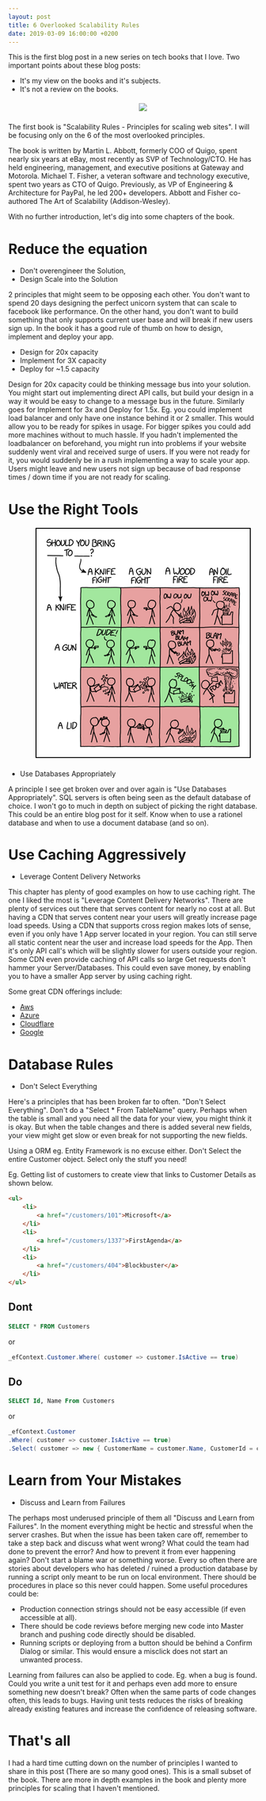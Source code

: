 ```yaml
---
layout: post
title: 6 Overlooked Scalability Rules
date: 2019-03-09 16:00:00 +0200
---
```


This is the first blog post in a new series on tech books that I love. Two important points about these blog posts:

* It's my view on the books and it's subjects.
* It's not a review on the books.

<div style="width:100%;align: center;text-align:  center; margin: 20px;">
<a href="https://www.amazon.com/gp/product/013443160X/ref=as_li_tl?ie=UTF8&camp=1789&creative=9325&creativeASIN=013443160X&linkCode=as2&tag=topswagcode-20&linkId=d74fedc9f1845d7d10074701de42bf79"><img border="0" src="//ws-na.amazon-adsystem.com/widgets/q?_encoding=UTF8&MarketPlace=US&ASIN=013443160X&ServiceVersion=20070822&ID=AsinImage&WS=1&Format=_SL250_&tag=topswagcode-20" ></a><img src="//ir-na.amazon-adsystem.com/e/ir?t=topswagcode-20&l=am2&o=1&a=013443160X" width="1" height="1" border="0" alt="" style="border:none !important; margin:0px !important;" />
</div>

The first book is "Scalability Rules - Principles for scaling web sites". I will be focusing only on the 6 of the most overlooked principles.

The book is written by Martin L. Abbott, formerly COO of Quigo, spent nearly six years at eBay, most recently as SVP of Technology/CTO. He has held engineering, management, and executive positions at Gateway and Motorola. Michael T. Fisher, a veteran software and technology executive, spent two years as CTO of Quigo. Previously, as VP of Engineering & Architecture for PayPal, he led 200+ developers. Abbott and Fisher co-authored The Art of Scalability (Addison-Wesley).

With no further introduction, let's dig into some chapters of the book.

# Reduce the equation

* Don't overengineer the Solution,
* Design Scale into the Solution

2 principles that might seem to be opposing each other. You don't want to spend 20 days designing the perfect unicorn system that can scale to facebook like performance. On the other hand, you don't want to build something that only supports current user base and will break if new users sign up. In the book it has a good rule of thumb on how to design, implement and deploy your app.

* Design for 20x capacity
* Implement for 3X capacity
* Deploy for ~1.5 capacity

Design for 20x capacity could be thinking message bus into your solution. You might start out implementing direct API calls, but build your design in a way it would be easy to change to a message bus in the future. Similarly goes for Implement for 3x and Deploy for 1.5x. Eg. you could implement load balancer and only have one instance behind it or 2 smaller. This would allow you to be ready for spikes in usage. For bigger spikes you could add more machines without to much hassle. If you hadn't implemented the loadbalancer on beforehand, you might run into problems if your website suddenly went viral and received surge of users. If you were not ready for it, you would suddenly be in a rush implementing a way to scale your app. Users might leave and new users not sign up because of bad response times / down time if you are not ready for scaling.

# Use the Right Tools

<div style="width:100%;align: center;text-align:  center; margin: 20px;">
<a href="https://xkcd.com/1890/">
<img id="test" src="/assets/WhatToBring.png">
</a>
</div>

* Use Databases Appropriately

A principle I see get broken over and over again is "Use Databases Appropriately". SQL servers is often being seen as the default database of choice. I won't go to much in depth on subject of picking the right database. This could be an entire blog post for it self. Know when to use a rationel database and when to use a document database (and so on).

# Use Caching Aggressively

* Leverage Content Delivery Networks

This chapter has plenty of good examples on how to use caching right. The one I liked the most is "Leverage Content Delivery Networks". There are plenty of services out there that serves content for nearly no cost at all. But having a CDN that serves content near your users will greatly increase page load speeds. Using a CDN that supports cross region makes lots of sense, even if you only have 1 App server located in your region. You can still serve all static content near the user and increase load speeds for the App. Then it's only API call's which will be slightly slower for users outside your region. Some CDN even provide caching of API calls so large Get requests don't hammer your Server/Databases. This could even save money, by enabling you to have a smaller App server by using caching right.

Some great CDN offerings include:

* [Aws](https://aws.amazon.com/caching/cdn/)
* [Azure](https://azure.microsoft.com/en-us/services/cdn/)
* [Cloudflare](https://www.cloudflare.com/cdn/)
* [Google](https://cloud.google.com/cdn/)

# Database Rules

* Don't Select Everything

Here's a principles that has been broken far to often. "Don't Select Everything". Don't do a "Select * From TableName" query. Perhaps when the table is small and you need all the data for your view, you might think it is okay. But when the table changes and there is added several new fields, your view might get slow or even break for not supporting the new fields. 

Using a ORM eg. Entity Framework is no excuse either. Don't Select the entire Customer object. Select only the stuff you need!

Eg. Getting list of customers to create view that links to Customer Details as shown below.

```html
<ul>
    <li>
        <a href="/customers/101">Microsoft</a>
    </li>
    <li>
        <a href="/customers/1337">FirstAgenda</a>
    </li>
    <li>
        <a href="/customers/404">Blockbuster</a>
    </li>
</ul>
```

## Dont

```sql
SELECT * FROM Customers
```

or

```cs
_efContext.Customer.Where( customer => customer.IsActive == true)
```

## Do

```sql
SELECT Id, Name From Customers
```

or

```cs
_efContext.Customer
.Where( customer => customer.IsActive == true)
.Select( customer => new { CustomerName = customer.Name, CustomerId = customer.id})
```

# Learn from Your Mistakes

* Discuss and Learn from Failures

The perhaps most underused principle of them all "Discuss and Learn from Failures". In the moment everything might be hectic and stressful when the server crashes. But when the issue has been taken care off, remember to take a step back and discuss what went wrong? What could the team had done to prevent the error? And how to prevent it from ever happening again? Don't start a blame war or something worse. Every so often there are stories about developers who has deleted / ruined a production database by running a script only meant to be run on local environment. There should be procedures in place so this never could happen. Some useful procedures could be:
* Production connection strings should not be easy accessible (if even accessible at all). 
* There should be code reviews before merging new code into Master branch and pushing code directly should be disabled.
* Running scripts or deploying from a button should be behind a Confirm Dialog or similar. This would ensure a misclick does not start an unwanted process.

Learning from failures can also be applied to code. Eg. when a bug is found. Could you write a unit test for it and perhaps even add more to ensure something new doesn't break? Often when the same parts of code changes often, this leads to bugs. Having unit tests reduces the risks of breaking already existing features and increase the confidence of releasing software.

# That's all 

I had a hard time cutting down on the number of principles I wanted to share in this post (There are so many good ones). This is a small subset of the book. There are more in depth examples in the book and plenty more principles for scaling that I haven't mentioned.
